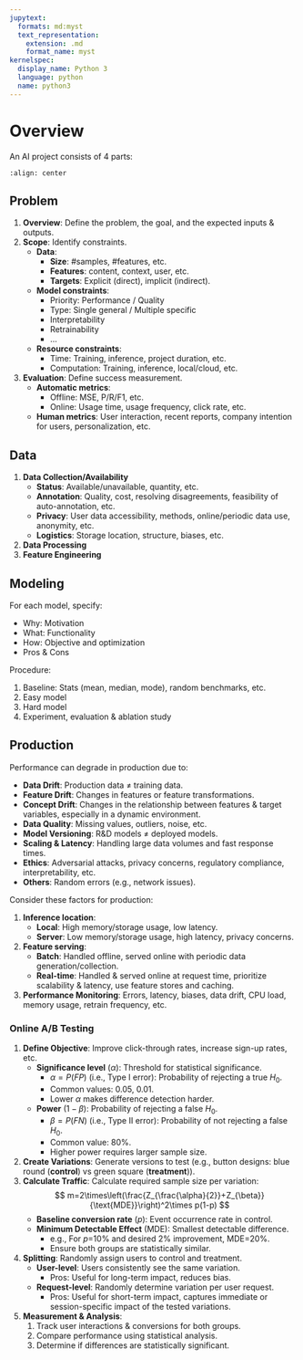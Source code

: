 ```yaml
---
jupytext:
  formats: md:myst
  text_representation:
    extension: .md
    format_name: myst
kernelspec:
  display_name: Python 3
  language: python
  name: python3
---
```

# Overview
An AI project consists of 4 parts:

```{image} ../images/ml_system_design_flow.png
:align: center
```

## Problem
1. **Overview**: Define the problem, the goal, and the expected inputs & outputs.
2. **Scope**: Identify constraints.
    - **Data**:
        - **Size**: #samples, #features, etc.
        - **Features**: content, context, user, etc.
        - **Targets**: Explicit (direct), implicit (indirect).
    - **Model constraints**:
        - Priority: Performance / Quality
        - Type: Single general / Multiple specific
        - Interpretability
        - Retrainability
        - ...
    - **Resource constraints**:
        - Time: Training, inference, project duration, etc.
        - Computation: Training, inference, local/cloud, etc.
3. **Evaluation**: Define success measurement.
    - **Automatic metrics**:
        - Offline: MSE, P/R/F1, etc.
        - Online: Usage time, usage frequency, click rate, etc.
    - **Human metrics**: User interaction, recent reports, company intention for users, personalization, etc.

## Data
1. **Data Collection/Availability**
    - **Status**: Available/unavailable, quantity, etc.
    - **Annotation**: Quality, cost, resolving disagreements, feasibility of auto-annotation, etc.
    - **Privacy**: User data accessibility, methods, online/periodic data use, anonymity, etc.
    - **Logistics**: Storage location, structure, biases, etc.
2. **Data Processing**
3. **Feature Engineering**

## Modeling
For each model, specify:
- Why: Motivation
- What: Functionality
- How: Objective and optimization
- Pros & Cons

Procedure:
1. Baseline: Stats (mean, median, mode), random benchmarks, etc.
2. Easy model
3. Hard model
4. Experiment, evaluation & ablation study

## Production
Performance can degrade in production due to:
- **Data Drift**: Production data $\neq$ training data.
- **Feature Drift**: Changes in features or feature transformations.
- **Concept Drift**: Changes in the relationship between features & target variables, especially in a dynamic environment.
- **Data Quality**: Missing values, outliers, noise, etc.
- **Model Versioning**: R&D models $\neq$ deployed models.
- **Scaling & Latency**: Handling large data volumes and fast response times.
- **Ethics**: Adversarial attacks, privacy concerns, regulatory compliance, interpretability, etc.
- **Others**: Random errors (e.g., network issues).

Consider these factors for production:
1. **Inference location**:
    - **Local**: High memory/storage usage, low latency.
    - **Server**: Low memory/storage usage, high latency, privacy concerns.
2. **Feature serving**:
    - **Batch**: Handled offline, served online with periodic data generation/collection.
    - **Real-time**: Handled & served online at request time, prioritize scalability & latency, use feature stores and caching.
3. **Performance Monitoring**: Errors, latency, biases, data drift, CPU load, memory usage, retrain frequency, etc.

### Online A/B Testing
1. **Define Objective**: Improve click-through rates, increase sign-up rates, etc.
    - **Significance level** $(\alpha)$: Threshold for statistical significance.
        - $\alpha=P(FP)$ (i.e., Type I error): Probability of rejecting a true $H_0$.
        - Common values: 0.05, 0.01.
        - Lower $\alpha$ makes difference detection harder.
    - **Power** $(1-\beta)$: Probability of rejecting a false $H_0$.
        - $\beta=P(FN)$ (i.e., Type II error): Probability of not rejecting a false $H_0$.
        - Common value: 80%.
        - Higher power requires larger sample size.
2. **Create Variations**: Generate versions to test (e.g., button designs: blue round (**control**) vs green square (**treatment**)).
3. **Calculate Traffic**: Calculate required sample size per variation:
$$
m=2\times\left(\frac{Z_{\frac{\alpha}{2}}+Z_{\beta}}{\text{MDE}}\right)^2\times p(1-p)
$$
    - **Baseline conversion rate** ($p$): Event occurrence rate in control.
    - **Minimum Detectable Effect** ($\text{MDE}$): Smallest detectable difference.
        - e.g., For $p$=10% and desired 2% improvement, $\text{MDE}$=20%.
        - Ensure both groups are statistically similar.
4. **Splitting**: Randomly assign users to control and treatment.
    - **User-level**: Users consistently see the same variation.
        - Pros: Useful for long-term impact, reduces bias.
    - **Request-level**: Randomly determine variation per user request.
        - Pros: Useful for short-term impact, captures immediate or session-specific impact of the tested variations.
5. **Measurement & Analysis**:
    1. Track user interactions & conversions for both groups.
    2. Compare performance using statistical analysis.
    3. Determine if differences are statistically significant.